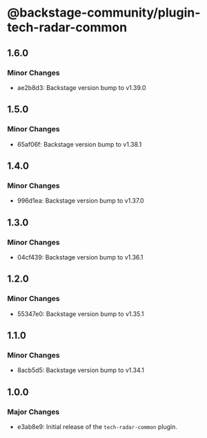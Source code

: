 # @backstage-community/plugin-tech-radar-common

## 1.6.0

### Minor Changes

- ae2b8d3: Backstage version bump to v1.39.0

## 1.5.0

### Minor Changes

- 65af06f: Backstage version bump to v1.38.1

## 1.4.0

### Minor Changes

- 996d1ea: Backstage version bump to v1.37.0

## 1.3.0

### Minor Changes

- 04cf439: Backstage version bump to v1.36.1

## 1.2.0

### Minor Changes

- 55347e0: Backstage version bump to v1.35.1

## 1.1.0

### Minor Changes

- 8acb5d5: Backstage version bump to v1.34.1

## 1.0.0

### Major Changes

- e3ab8e9: Initial release of the `tech-radar-common` plugin.
